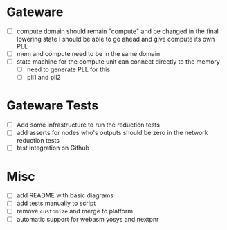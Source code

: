 # Gateware
 - [ ] compute domain should remain "compute" and be
changed in the final lowering state
I should be able to go ahead and give compute its own PLL
 - [ ] mem and compute need to be in the same domain
 - [ ] state machine for the compute unit can connect
 directly to the memory
   - [ ] need to generate PLL for this
   - [ ] pll1 and pll2

# Gateware Tests
 - [ ] Add some infrastructure to run the reduction tests
 - [ ] add asserts for nodes who's outputs should be zero
in the network reduction tests
 - [ ] test integration on Github

# Misc
 - [ ] add README with basic diagrams
 - [ ] add tests manually to script
 - [ ] remove `customize` and merge to platform
 - [ ] automatic support for webasm yosys and nextpnr